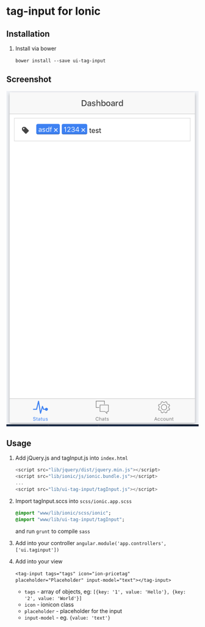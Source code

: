 # tag-input for Ionic

## Installation

1. Install via bower

    `bower install --save ui-tag-input`

## Screenshot

![screenshot](https://github.com/ionic-widget/tag-input/blob/master/screenshot/screenshot.png?raw=true "Screenshot")

## Usage

1. Add jQuery.js and tagInput.js into `index.html`

    ```javascript
    <script src="lib/jquery/dist/jquery.min.js"></script>
    <script src="lib/ionic/js/ionic.bundle.js"></script>
    ...
    <script src="lib/ui-tag-input/tagInput.js"></script>
    ```
2. Import tagInput.sccs into `scss/ionic.app.scss`

    ```sass
    @import "www/lib/ionic/scss/ionic";
    @import "www/lib/ui-tag-input/tagInput";
    ```

    and run `grunt` to compile `sass`

3. Add into your controller
    `angular.module('app.controllers', ['ui.taginput'])`

4. Add into your view

    `<tag-input tags="tags" icon="ion-pricetag" placeholder="Placeholder" input-model="text"></tag-input>`

    * `tags` - array of objects, eg: `[{key: '1', value: 'Hello'}, {key: '2', value: 'World'}]`
    * `icon` - ionicon class
    * `placeholder` - placeholder for the input
    * `input-model` - eg. `{value: 'text'}`
